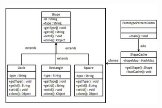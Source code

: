![](https://github.com/learniteasy/design-patterns/blob/master/docs/prototype_pattern_uml_diagram.jpg?raw=true)
